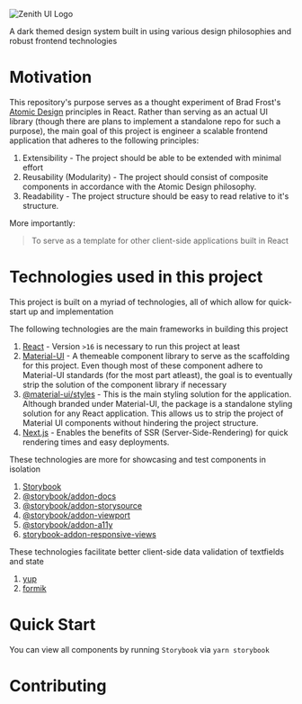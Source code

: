 ![Zenith UI Logo](https://user-images.githubusercontent.com/16481834/70842373-745b9a80-1de8-11ea-8386-7c52a98a6c32.png)

A dark themed design system built in using various design philosophies and robust frontend technologies


# Motivation
This repository's purpose serves as a thought experiment of Brad Frost's [Atomic Design](http://atomicdesign.bradfrost.com/) principles in React. Rather than serving as an actual UI library (though there are plans to implement a standalone repo for such a purpose), the main goal of this project is engineer a scalable frontend application that adheres to the following principles:

1. Extensibility - The project should be able to be extended with minimal effort
2. Reusability (Modularity) - The project should consist of composite components in accordance with the Atomic Design philosophy.
3. Readability - The project structure should be easy to read relative to it's structure.

More importantly:
> To serve as a template for other client-side applications built in React

# Technologies used in this project
This project is built on a myriad of technologies, all of which allow for quick-start up and implementation

The following technologies are the main frameworks in building this project
1. [React](https://reactjs.org/) - Version `>16` is necessary to run this project at least
2. [Material-UI](https://material-ui.com/) - A themeable component library to serve as the scaffolding for this project. Even though most of these component adhere to Material-UI standards (for the most part atleast), the goal is to eventually strip the solution of the component library if necessary
3. [@material-ui/styles](https://www.npmjs.com/package/@material-ui/styles) - This is the main styling solution for the application. Although branded under Material-UI, the package is a standalone styling solution for any React application. This allows us to strip the project of Material UI components without hindering the project structure. 
4. [Next.js](https://nextjs.org/) - Enables the benefits of SSR (Server-Side-Rendering) for quick rendering times and easy deployments. 

These technologies are more for showcasing and test components in isolation
1. [Storybook](https://storybook.js.org/)
2. [@storybook/addon-docs](https://github.com/storybookjs/storybook/tree/master/addons#docspage)
3. [@storybook/addon-storysource](https://github.com/storybookjs/storybook/tree/master/addons/storysource)
4. [@storybook/addon-viewport](https://github.com/storybookjs/storybook/tree/master/addons/viewport)
5. [@storybook/addon-a11y](https://github.com/storybookjs/storybook/tree/master/addons/viewport)
6. [storybook-addon-responsive-views](https://github.com/vizeat/storybook-addon-responsive-views)

These technologies facilitate better client-side data validation of textfields and state
1. [yup](https://github.com/jquense/yup)
2. [formik](https://github.com/jaredpalmer/formik)


# Quick Start
You can view all components by running `Storybook` via `yarn storybook`

# Contributing

